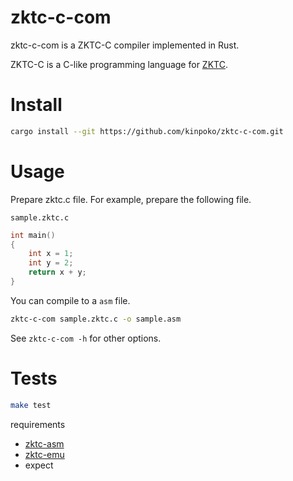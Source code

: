 # zktc-c-com

zktc-c-com is a ZKTC-C compiler implemented in Rust.

ZKTC-C is a C-like programming language for [ZKTC](https://github.com/kinpoko/zktc).

# Install

```sh
cargo install --git https://github.com/kinpoko/zktc-c-com.git
```

# Usage

Prepare zktc.c file. For example, prepare the following file.

`sample.zktc.c`

```c
int main()
{
	int x = 1;
	int y = 2;
	return x + y;
}
```

You can compile to a `asm` file.

```sh
zktc-c-com sample.zktc.c -o sample.asm
```

See `zktc-c-com -h` for other options.

# Tests

```bash
make test
```

requirements

- [zktc-asm](https://github.com/kinpoko/zktc-asm)
- [zktc-emu](https://github.com/kinpoko/zktc-emu)
- expect
